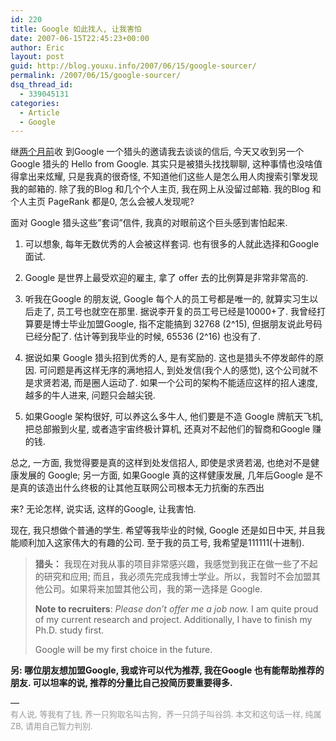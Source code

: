 ```yaml
---
id: 220
title: Google 如此找人, 让我害怕
date: 2007-06-15T22:45:23+00:00
author: Eric
layout: post
guid: http://blog.youxu.info/2007/06/15/google-sourcer/
permalink: /2007/06/15/google-sourcer/
dsq_thread_id:
  - 339045131
categories:
  - Article
  - Google
---
```

继<a href="http://blog.youxu.info/2007/04/25/word-of-mouth/" onclick="return top.js.OpenExtLink(window,event,this)" target="_blank">两个月前</a>收 到Google 一个猎头的邀请我去谈谈的信后, 今天又收到另一个 Google 猎头的 Hello from Google. 其实只是被猎头找找聊聊, 这种事情也没啥值得拿出来炫耀, 只是我真的很奇怪, 不知道他们这些人是怎么用人肉搜索引擎发现我的邮箱的. 除了我的Blog 和几个个人主页, 我在网上从没留过邮箱. 我的Blog 和个人主页 PageRank 都是0, 怎么会被人发现呢?

面对 Google 猎头这些&#8221;套词&#8221;信件, 我真的对眼前这个巨头感到害怕起来.

1. 可以想象, 每年无数优秀的人会被这样套词. 也有很多的人就此选择和Google面试.

2. Google 是世界上最受欢迎的雇主, 拿了 offer 去的比例算是非常非常高的.

3. 听我在Google 的朋友说, Google 每个人的员工号都是唯一的, 就算实习生以后走了, 员工号也就空在那里. 据说李开复的员工号已经是10000+了. 我曾经打算要是博士毕业加盟Google, 指不定能搞到 32768 (2^15), 但据朋友说此号码已经分配了. 估计等到我毕业的时候, 65536 (2^16) 也没有了.

4. 据说如果 Google 猎头招到优秀的人, 是有奖励的. 这也是猎头不停发邮件的原因. 可问题是再这样无序的满地招人, 到处发信(我个人的感觉), 这个公司就不是求贤若渴, 而是圈人运动了. 如果一个公司的架构不能适应这样的招人速度, 越多的牛人进来, 问题只会越尖锐.

5. 如果Google 架构很好, 可以养这么多牛人, 他们要是不造 Google 牌航天飞机, 把总部搬到火星, 或者造宇宙终极计算机, 还真对不起他们的智商和Google 赚的钱.

总之, 一方面, 我觉得要是真的这样到处发信招人, 即使是求贤若渴, 也绝对不是健康发展的 Google; 另一方面, 如果Google 真的这样健康发展, 几年后Google 是不是真的该造出什么终极的让其他互联网公司根本无力抗衡的东西出

<p id="mb_0">
  来? 无论怎样, 说实话, 这样的Google, 让我害怕.
</p>

现在, 我只想做个普通的学生. 希望等我毕业的时候, Google 还是如日中天, 并且我能顺利加入这家伟大的有趣的公司. 至于我的员工号, 我希望是111111(十进制).

> **猎头：** 我现在对我从事的项目非常感兴趣，我感觉到我正在做一些了不起的研究和应用; 而且，我必须先完成我博士学业。所以，我暂时不会加盟其他公司。如果将来加盟其他公司，我的第一选择是 Google.
> 
> **Note to recruiters**: <span style="font-style: italic">Please don&#8217;t offer me a job now.</span> I am quite proud of my current research and project. Additionally, I have to finish my Ph.D. study first.
> 
> Google will be my first choice in the future.

<p id="mb_0">
  <strong>另: 哪位朋友想加盟Google, 我或许可以代为推荐, 我在Google 也有能帮助推荐的朋友. 可以坦率的说, 推荐的分量比自己投简历要重要得多. </strong>
</p>

<p id="mb_0">
  &#8212;<br /> <font color="#999999" size="2">有人说, 等我有了钱, 养一只狗取名叫古狗，养一只鸽子叫谷鸽. </font><font color="#999999" size="2">本文和这句话一样, 纯属ZB, 请用自己智力判别.</font><font color="#999999" size="2"> </font>
</p>